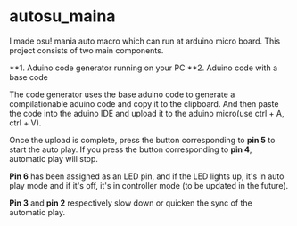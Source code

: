 # autosu_maina

I made osu! mania auto macro which can run at arduino micro board. This project consists of two main components.

**1. Aduino code generator running on your PC
**2. Aduino code with a base code

The code generator uses the base aduino code to generate a compilationable aduino code and copy it to the clipboard. And then paste the code into the aduino IDE and upload it to the aduino micro(use ctrl + A, ctrl + V). 

Once the upload is complete, press the button corresponding to **pin 5** to start the auto play. If you press the button corresponding to **pin 4**, automatic play will stop. 

**Pin 6** has been assigned as an LED pin, and if the LED lights up, it's in auto play mode and if it's off, it's in controller mode (to be updated in the future).

**Pin 3** and **pin 2** respectively slow down or quicken the sync of the automatic play.

